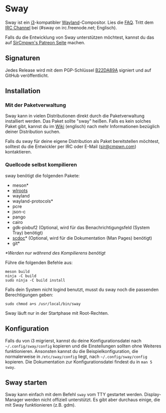 # Sway
Sway ist ein [i3](https://i3wm.org/)-kompatibler [Wayland](http://wayland.freedesktop.org/)-Compositor. Lies die [FAQ](https://github.com/swaywm/sway/wiki). Tritt dem [IRC Channel](http://webchat.freenode.net/?channels=sway&uio=d4) bei (#sway on irc.freenode.net; Englisch).

Falls du die Entwicklung von Sway unterstützen möchtest, kannst du das auf [SirCmpwn's Patreon Seite](https://patreon.com/sircmpwn) machen.

## Signaturen
Jedes Release wird mit dem PGP-Schlüssel [B22DA89A](http://pgp.mit.edu/pks/lookup?op=vindex&search=0x52CB6609B22DA89A) signiert und auf GitHub veröffentlicht.

## Installation
### Mit der Paketverwaltung
Sway kann in vielen Distributionen direkt durch die Paketverwaltung installiert werden. Das Paket sollte "sway" heißen. Falls es kein solches Paket gibt, kannst du im [Wiki](https://github.com/swaywm/sway/wiki/Unsupported-packages) (englisch) nach mehr Informationen bezüglich deiner Distribution suchen.

Falls du sway für deine eigene Distribution als Paket bereitstellen möchtest, solltest du die Entwickler per IRC oder E-Mail (sir@cmpwn.com) kontaktieren.

### Quellcode selbst kompilieren

sway benötigt die folgenden Pakete:

* meson\*
* [wlroots](https://github.com/swaywm/wlroots)
* wayland
* wayland-protocols\*
* pcre
* json-c
* pango
* cairo
* gdk-pixbuf2 (Optional, wird für das Benachrichtigungsfeld (System Tray) benötigt)
* [scdoc](https://git.sr.ht/~sircmpwn/scdoc)\* (Optional, wird für die Dokumentation (Man Pages) benötigt)
* git\*

_\*Werden nur während des Kompilierens benötigt_

Führe die folgenden Befehle aus:

    meson build
    ninja -C build
    sudo ninja -C build install

Falls dein System nicht logind benutzt, musst du sway noch die passenden Berechtigungen geben:

    sudo chmod a+s /usr/local/bin/sway

Sway läuft nur in der Startphase mit Root-Rechten.

## Konfiguration

Falls du von i3 migrierst, kannst du deine Konfigurationsdatei nach `~/.config/sway/config` kopieren und die Einstellungen sollten ohne Weiteres funktionieren. Ansonsten kannst du die Beispielkonfiguration, die normalerweise in `/etc/sway/config` liegt, nach `~/.config/sway/config` kopieren. Die Dokumentation zur Konfigurationsdatei findest du in `man 5 sway`.

## Sway starten
Sway kann einfach mit dem Befehl `sway` vom TTY gestartet werden.
Display-Manager werden nicht offiziell unterstützt. Es gibt aber durchaus einige, die mit Sway funktionieren (z.B. gdm).
